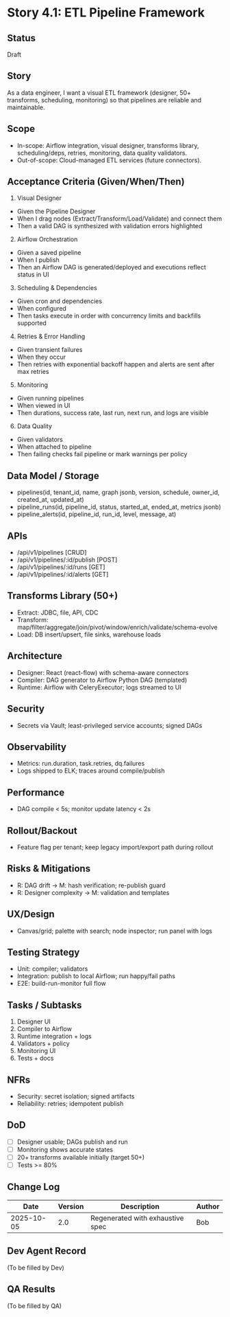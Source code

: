 # Story 4.1: ETL Pipeline Framework

## Status
Draft

## Story
As a data engineer, I want a visual ETL framework (designer, 50+ transforms, scheduling, monitoring) so that pipelines are reliable and maintainable.

## Scope
- In-scope: Airflow integration, visual designer, transforms library, scheduling/deps, retries, monitoring, data quality validators.
- Out-of-scope: Cloud-managed ETL services (future connectors).

## Acceptance Criteria (Given/When/Then)
1) Visual Designer
- Given the Pipeline Designer
- When I drag nodes (Extract/Transform/Load/Validate) and connect them
- Then a valid DAG is synthesized with validation errors highlighted

2) Airflow Orchestration
- Given a saved pipeline
- When I publish
- Then an Airflow DAG is generated/deployed and executions reflect status in UI

3) Scheduling & Dependencies
- Given cron and dependencies
- When configured
- Then tasks execute in order with concurrency limits and backfills supported

4) Retries & Error Handling
- Given transient failures
- When they occur
- Then retries with exponential backoff happen and alerts are sent after max retries

5) Monitoring
- Given running pipelines
- When viewed in UI
- Then durations, success rate, last run, next run, and logs are visible

6) Data Quality
- Given validators
- When attached to pipeline
- Then failing checks fail pipeline or mark warnings per policy

## Data Model / Storage
- pipelines(id, tenant_id, name, graph jsonb, version, schedule, owner_id, created_at, updated_at)
- pipeline_runs(id, pipeline_id, status, started_at, ended_at, metrics jsonb)
- pipeline_alerts(id, pipeline_id, run_id, level, message, at)

## APIs
- /api/v1/pipelines [CRUD]
- /api/v1/pipelines/:id/publish [POST]
- /api/v1/pipelines/:id/runs [GET]
- /api/v1/pipelines/:id/alerts [GET]

## Transforms Library (50+)
- Extract: JDBC, file, API, CDC
- Transform: map/filter/aggregate/join/pivot/window/enrich/validate/schema-evolve
- Load: DB insert/upsert, file sinks, warehouse loads

## Architecture
- Designer: React (react-flow) with schema-aware connectors
- Compiler: DAG generator to Airflow Python DAG (templated)
- Runtime: Airflow with CeleryExecutor; logs streamed to UI

## Security
- Secrets via Vault; least-privileged service accounts; signed DAGs

## Observability
- Metrics: run.duration, task.retries, dq.failures
- Logs shipped to ELK; traces around compile/publish

## Performance
- DAG compile < 5s; monitor update latency < 2s

## Rollout/Backout
- Feature flag per tenant; keep legacy import/export path during rollout

## Risks & Mitigations
- R: DAG drift -> M: hash verification; re-publish guard
- R: Designer complexity -> M: validation and templates

## UX/Design
- Canvas/grid; palette with search; node inspector; run panel with logs

## Testing Strategy
- Unit: compiler; validators
- Integration: publish to local Airflow; run happy/fail paths
- E2E: build-run-monitor full flow

## Tasks / Subtasks
1. Designer UI
2. Compiler to Airflow
3. Runtime integration + logs
4. Validators + policy
5. Monitoring UI
6. Tests + docs

## NFRs
- Security: secret isolation; signed artifacts
- Reliability: retries; idempotent publish

## DoD
- [ ] Designer usable; DAGs publish and run
- [ ] Monitoring shows accurate states
- [ ] 20+ transforms available initially (target 50+)
- [ ] Tests >= 80%

## Change Log
| Date | Version | Description | Author |
|------|---------|-------------|--------|
| 2025-10-05 | 2.0 | Regenerated with exhaustive spec | Bob |

## Dev Agent Record
(To be filled by Dev)

## QA Results
(To be filled by QA)

